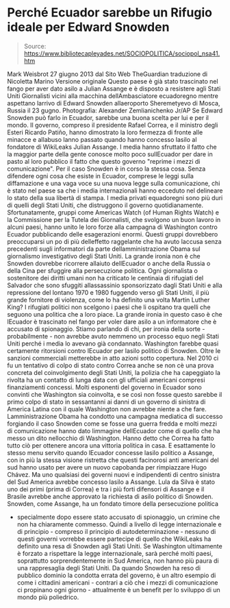 # Perché Ecuador sarebbe un Rifugio ideale per Edward Snowden

> Source: https://www.bibliotecapleyades.net/SOCIOPOLITICA/sociopol_nsa41.htm

Mark
Weisbrot
27 giugno
2013
dal
Sito Web
TheGuardian
traduzione di
Nicoletta Marino
Versione originale
Questo paese
è già stato trascinato
nel fango
per aver dato
asilo a
Julian Assange
e è disposto a resistere agli Stati Uniti
Giornalisti vicini alla macchina dellAmbasciatore ecuadoregno
mentre aspettano larrivo di Edward Snowden
allaeroporto Sheremetyevo di Mosca, Russia il 23 gugno.
Photografia: Alexander Zemlianichenko Jr/AP
Se Edward
Snowden
può
farlo in Ecuador,
sarebbe una buona scelta per lui e per il mondo.
Il governo,
compreso il presidente Rafael Correa, e il ministro degli Esteri
Ricardo Patiño, hanno dimostrato la loro fermezza
di fronte alle minacce
e allabuso lanno passato quando
hanno concesso lasilo
al fondatore di WikiLeaks Julian Assange.
I media hanno
sfruttato il fatto che la maggior parte della gente conosce molto poco
sullEcuador per dare in pasto al loro pubblico il fatto che questo
governo "reprime i mezzi
di comunicazione".
Per il caso
Snowden è
in corso
la stessa cosa.
Senza
difendere ogni cosa che esiste in Ecuador, comprese le leggi sulla
diffamazione e una vaga voce su una nuova legge sulla comunicazione, chi è
stato nel paese sa che i media internazionali hanno
ecceduto nel delineare
lo
stato della sua libertà di stampa.
I media
privati equadoregni sono più duri di quelli degli Stati Uniti, che
distruggono il governo quotidianamente.
Sfortunatamente, gruppi come Americas Watch (of Human Rights Watch) e
la Commissione per la Tutela dei Giornalisti, che svolgono un buon
lavoro in alcuni paesi,
hanno unito le loro
forze alla campagna di Washington contro Ecuador
pubblicando delle esagerazioni enormi.
Questi gruppi
dovrebbero preoccuparsi un po di più
delleffetto raggelante
che ha avuto laccusa senza precedenti sugli informatori da parte
dellamministrazione Obama sul giornalismo investigativo degli Stati Uniti.
La grande
ironia non è che Snowden dovrebbe ricorrere allaiuto dellEcuador o anche
della Russia o della Cina per sfuggire alla persecuzione politica.
Ogni
giornalista o sostenitore dei diritti umani non ha criticato le centinaia di
rifugiati del Salvador che sono sfuggiti allassassinio sponsorizzato dagli
Stati Uniti e alla repressione del lontano 1970 e 1980 fuggendo verso gli
Stati Uniti, il più grande fornitore di violenza, come lo ha definito una
volta Martin Luther King?
I rifugiati politici non
scelgono i paesi che li ospitano
tra quelli che seguono una politica che a loro piace.
La grande
ironia in questo caso è che lEcuador è trascinato nel fango per voler dare
asilo a
un informatore che è
accusato di spionaggio.
Stiamo
parlando di chi, per ironia della sorte - probabilmente -
non avrebbe avuto
nemmeno un processo equo negli Stati Uniti
perché i media lo avevano già condannato.
Washington
farebbe quasi certamente ritorsioni contro lEcuador per lasilo politico di
Snowden. Oltre le sanzioni commerciali metterebbe in atto azioni sotto
copertura. Nel 2010 ci fu un
tentativo di colpo di
stato contro Correa
anche se non cè una prova concreta del coinvolgimento degli Stati Uniti, la
polizia che ha capeggiato la rivolta ha un contatto di lunga data con gli
ufficiali americani compresi finanziamenti concessi.
Molti
esponenti del governo in Ecuador sono convinti che Washington sia coinvolta,
e se così non fosse questo sarebbe il primo colpo di stato in sessantanni
ai danni di un governo di sinistra di America Latina con il quale Washington
non avrebbe niente a che fare.
Lamministrazione Obama
ha condotto una campagna mediatica di successo forgiando il caso Snowden
come se fosse una guerra fredda e molti mezzi di comunicazione hanno dato
limmagine dellEcuador come di quello che ha messo un dito nellocchio di
Washington.
Hanno detto
che Correa ha fatto tutto ciò per ottenere ancora una vittoria politica in
casa.
E
esattamente lo stesso
menu
servito quando lEcuador concesse lasilo politico a Assange, con
in più la stessa
visione ristretta
che questi facinorosi anti americani del sud hanno usato per avere un
nuovo capobanda per rimpiazzare Hugo Chávez.
Ma uno
qualsiasi dei governi nuovi e indipendenti di centro sinistra del Sud
America avrebbe concesso lasilo a Assange.
Lula da
Silva
è stato uno
dei primi (prima di Correa) e
tra i più forti
difensori
di Assange e il Brasile avrebbe anche approvato la richiesta di asilo
politico di Snowden.
Snowden, come
Assange, ha un
fondato timore della
persecuzione politica
- specialmente dopo essere stato accusato di spionaggio, un crimine che non
ha chiaramente commesso.
Quindi a
livello di legge internazionale e di principio - compreso il principio di
autodeterminazione - nessuno di questi governi vorrebbe essere partecipe di
quello che WikiLeaks ha definito una resa di Snowden agli Stati Uniti.
Se Washington
ultimamente è forzato a rispettare la legge internazionale, sarà perché
molti paesi, soprattutto sorprendentemente in Sud America, non hanno più
paura di una rappresaglia degli Stati Uniti.
Da quando Snowden ha reso di pubblico dominio la condotta errata del
governo, è un altro esempio di come i cittadini americani - contrari a ciò
che i mezzi di comunicazione ci propinano ogni giorno -
attualmente è un benefit per lo sviluppo di un mondo più poliedrico.
